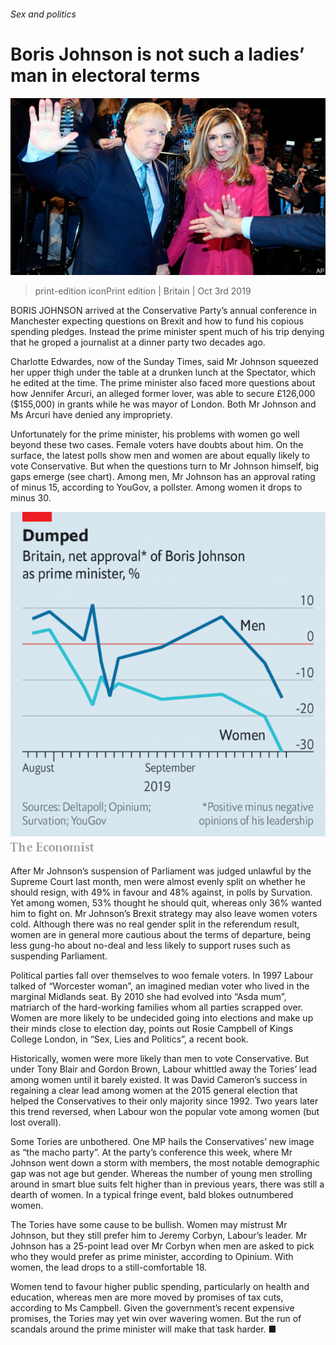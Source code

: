 ###### Sex and politics

# Boris Johnson is not such a ladies’ man in electoral terms 

![image](images/20191005_brp503.jpg) 

> print-edition iconPrint edition | Britain | Oct 3rd 2019 

BORIS JOHNSON arrived at the Conservative Party’s annual conference in Manchester expecting questions on Brexit and how to fund his copious spending pledges. Instead the prime minister spent much of his trip denying that he groped a journalist at a dinner party two decades ago. 

Charlotte Edwardes, now of the Sunday Times, said Mr Johnson squeezed her upper thigh under the table at a drunken lunch at the Spectator, which he edited at the time. The prime minister also faced more questions about how Jennifer Arcuri, an alleged former lover, was able to secure £126,000 ($155,000) in grants while he was mayor of London. Both Mr Johnson and Ms Arcuri have denied any impropriety. 

Unfortunately for the prime minister, his problems with women go well beyond these two cases. Female voters have doubts about him. On the surface, the latest polls show men and women are about equally likely to vote Conservative. But when the questions turn to Mr Johnson himself, big gaps emerge (see chart). Among men, Mr Johnson has an approval rating of minus 15, according to YouGov, a pollster. Among women it drops to minus 30. 

![image](images/20191005_BRC856.png) 

After Mr Johnson’s suspension of Parliament was judged unlawful by the Supreme Court last month, men were almost evenly split on whether he should resign, with 49% in favour and 48% against, in polls by Survation. Yet among women, 53% thought he should quit, whereas only 36% wanted him to fight on. Mr Johnson’s Brexit strategy may also leave women voters cold. Although there was no real gender split in the referendum result, women are in general more cautious about the terms of departure, being less gung-ho about no-deal and less likely to support ruses such as suspending Parliament. 

Political parties fall over themselves to woo female voters. In 1997 Labour talked of “Worcester woman”, an imagined median voter who lived in the marginal Midlands seat. By 2010 she had evolved into “Asda mum”, matriarch of the hard-working families whom all parties scrapped over. Women are more likely to be undecided going into elections and make up their minds close to election day, points out Rosie Campbell of Kings College London, in “Sex, Lies and Politics”, a recent book. 

Historically, women were more likely than men to vote Conservative. But under Tony Blair and Gordon Brown, Labour whittled away the Tories’ lead among women until it barely existed. It was David Cameron’s success in regaining a clear lead among women at the 2015 general election that helped the Conservatives to their only majority since 1992. Two years later this trend reversed, when Labour won the popular vote among women (but lost overall). 

Some Tories are unbothered. One MP hails the Conservatives’ new image as “the macho party”. At the party’s conference this week, where Mr Johnson went down a storm with members, the most notable demographic gap was not age but gender. Whereas the number of young men strolling around in smart blue suits felt higher than in previous years, there was still a dearth of women. In a typical fringe event, bald blokes outnumbered women. 

The Tories have some cause to be bullish. Women may mistrust Mr Johnson, but they still prefer him to Jeremy Corbyn, Labour’s leader. Mr Johnson has a 25-point lead over Mr Corbyn when men are asked to pick who they would prefer as prime minister, according to Opinium. With women, the lead drops to a still-comfortable 18. 

Women tend to favour higher public spending, particularly on health and education, whereas men are more moved by promises of tax cuts, according to Ms Campbell. Given the government’s recent expensive promises, the Tories may yet win over wavering women. But the run of scandals around the prime minister will make that task harder. ■ 

